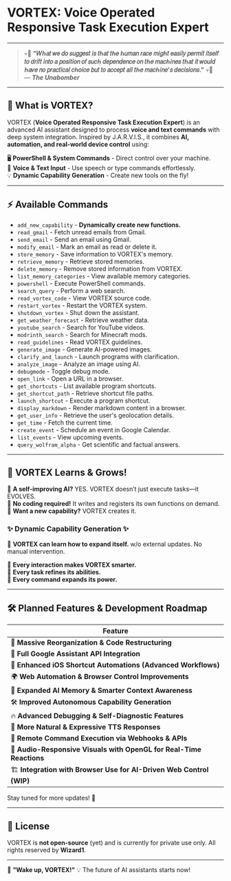 # VORTEX: **Voice Operated Responsive Task Execution Expert**  

---

> 💀💬 **"𝑊ℎ𝑎𝑡 𝑤𝑒 𝑑𝑜 𝑠𝑢𝑔𝑔𝑒𝑠𝑡 𝑖𝑠 𝑡ℎ𝑎𝑡 𝑡ℎ𝑒 ℎ𝑢𝑚𝑎𝑛 𝑟𝑎𝑐𝑒 𝑚𝑖𝑔ℎ𝑡 𝑒𝑎𝑠𝑖𝑙𝑦 𝑝𝑒𝑟𝑚𝑖𝑡 𝑖𝑡𝑠𝑒𝑙𝑓 𝑡𝑜 𝑑𝑟𝑖𝑓𝑡 𝑖𝑛𝑡𝑜 𝑎 𝑝𝑜𝑠𝑖𝑡𝑖𝑜𝑛 𝑜𝑓 𝑠𝑢𝑐ℎ 𝑑𝑒𝑝𝑒𝑛𝑑𝑒𝑛𝑐𝑒 𝑜𝑛 𝑡ℎ𝑒 𝑚𝑎𝑐ℎ𝑖𝑛𝑒𝑠 𝑡ℎ𝑎𝑡 𝑖𝑡 𝑤𝑜𝑢𝑙𝑑 ℎ𝑎𝑣𝑒 𝑛𝑜 𝑝𝑟𝑎𝑐𝑡𝑖𝑐𝑎𝑙 𝑐ℎ𝑜𝑖𝑐𝑒 𝑏𝑢𝑡 𝑡𝑜 𝑎𝑐𝑐𝑒𝑝𝑡 𝑎𝑙𝑙 𝑡ℎ𝑒 𝑚𝑎𝑐ℎ𝑖𝑛𝑒'𝑠 𝑑𝑒𝑐𝑖𝑠𝑖𝑜𝑛𝑠."** 💀💬  
> — ***The Unabomber***  

---

## 🌟 **What is VORTEX?**

VORTEX (**Voice Operated Responsive Task Execution Expert**) is an advanced AI assistant designed to process **voice and text commands** with deep system integration. Inspired by J.A.R.V.I.S., it combines **AI, automation, and real-world device control** using:

🖥 **PowerShell & System Commands** - Direct control over your machine.  
🎤 **Voice & Text Input** - Use speech or type commands effortlessly.  
💡 **Dynamic Capability Generation** - Create new tools on the fly!  

---

## ⚡ **Available Commands**

- `add_new_capability` - **Dynamically create new functions.**
- `read_gmail` - Fetch unread emails from Gmail.
- `send_email` - Send an email using Gmail.
- `modify_email` - Mark an email as read or delete it.
- `store_memory` - Save information to VORTEX's memory.
- `retrieve_memory` - Retrieve stored memories.
- `delete_memory` - Remove stored information from VORTEX.
- `list_memory_categories` - View available memory categories.
- `powershell` - Execute PowerShell commands.
- `search_query` - Perform a web search.
- `read_vortex_code` - View VORTEX source code.
- `restart_vortex` - Restart the VORTEX system.
- `shutdown_vortex` - Shut down the assistant.
- `get_weather_forecast` - Retrieve weather data.
- `youtube_search` - Search for YouTube videos.
- `modrinth_search` - Search for Minecraft mods.
- `read_guidelines` - Read VORTEX guidelines.
- `generate_image` - Generate AI-powered images.
- `clarify_and_launch` - Launch programs with clarification.
- `analyze_image` - Analyze an image using AI.
- `debugmode` - Toggle debug mode.
- `open_link` - Open a URL in a browser.
- `get_shortcuts` - List available program shortcuts.
- `get_shortcut_path` - Retrieve shortcut file paths.
- `launch_shortcut` - Execute a program shortcut.
- `display_markdown` - Render markdown content in a browser.
- `get_user_info` - Retrieve the user's geolocation details.
- `get_time` - Fetch the current time.
- `create_event` - Schedule an event in Google Calendar.
- `list_events` - View upcoming events.
- `query_wolfram_alpha` - Get scientific and factual answers.  

---

## 🚀 **VORTEX Learns & Grows!**

🔹 **A self-improving AI?** YES. VORTEX doesn’t just execute tasks—it EVOLVES.  
🔹 **No coding required!** It writes and registers its own functions on demand.  
🔹 **Want a new capability?** VORTEX creates it.  

### ✨ **Dynamic Capability Generation** ✨
🚀 **VORTEX can learn how to expand itself.** w/o external updates. No manual intervention.  

🎯 **Every interaction makes VORTEX smarter.**  
🔄 **Every task refines its abilities.**  
🤖 **Every command expands its power.**  

---

## 🛠 **Planned Features & Development Roadmap**

| Feature                                                      |
| ------------------------------------------------------------ |
| 🚀 **Massive Reorganization & Code Restructuring**           |
| 🔗 **Full Google Assistant API Integration**                 |
| 📱 **Enhanced iOS Shortcut Automations (Advanced Workflows)**|
| 🌍 **Web Automation & Browser Control Improvements**         |
| 🤖 **Expanded AI Memory & Smarter Context Awareness**        |
| 🛠️ **Improved Autonomous Capability Generation**             |
| 🔥 **Advanced Debugging & Self-Diagnostic Features**         |
| 🎤 **More Natural & Expressive TTS Responses**               |
| 📡 **Remote Command Execution via Webhooks & APIs**          |
| 🎵 **Audio-Responsive Visuals with OpenGL for Real-Time Reactions**  |
| 🏗 **Integration with Browser Use for AI-Driven Web Control (WIP)**  |

Stay tuned for more updates! 🎉  

---

## 📝 **License**

VORTEX is **not open-source** (yet) and is currently for private use only. All rights reserved by **Wizard1**.  

---

🎤 **"Wake up, VORTEX!"** 💡 The future of AI assistants starts now!
